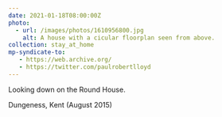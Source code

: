 ```yaml
---
date: 2021-01-18T08:00:00Z
photo:
  - url: /images/photos/1610956800.jpg
    alt: A house with a cicular floorplan seen from above.
collection: stay_at_home
mp-syndicate-to:
   - https://web.archive.org/
   - https://twitter.com/paulrobertlloyd
---
```

Looking down on the Round House.

Dungeness, Kent (August 2015)
